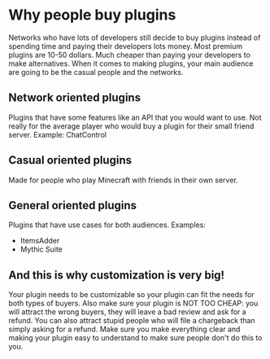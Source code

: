 # Why people buy plugins

Networks who have lots of developers still decide to buy plugins instead of spending time and paying their developers lots money. Most premium plugins are 10-50 dollars. Much cheaper than paying your developers to make alternatives. When it comes to making plugins, your main audience are going to be the casual people and the networks.

## Network oriented plugins
Plugins that have some features like an API that you would want to use. Not really for the average player who would buy a plugin for their small friend server.
Example: ChatControl

## Casual oriented plugins
Made for people who play Minecraft with friends in their own server. 

## General oriented plugins
Plugins that have use cases for both audiences.
Examples:
- ItemsAdder
- Mythic Suite

## And this is why customization is very big!
Your plugin needs to be customizable so your plugin can fit the needs for both types of buyers. Also make sure your plugin is NOT TOO CHEAP: you will attract the wrong buyers, they will leave a bad review and ask for a refund. You can also attract stupid people who will file a chargeback than simply asking for a refund. Make sure you make everything clear and making your plugin easy to understand to make sure people don't do this to you.